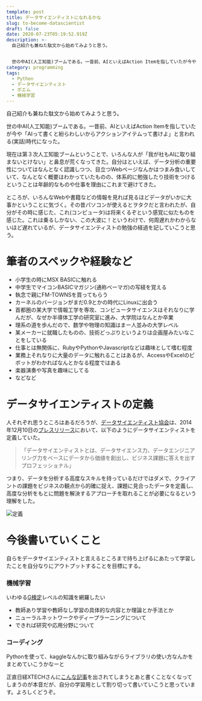 ```yaml
---
template: post
title: データサイエンティストになれるかな
slug: to-become-datascientist
draft: false
date: 2020-07-23T05:19:52.919Z
description: >-
  自己紹介も兼ねた駄文から始めてみようと思う。


  世の中AI(人工知能)ブームである。一昔前、AIといえばAction Itemを指していたが今や「AIって書くと紛らわしいからアクションアイテムって書けよ」と言われる(実話)時代になった。
category: programming
tags:
  - Python
  - データサイエンティスト
  - ポエム
  - 機械学習
---
```

自己紹介も兼ねた駄文から始めてみようと思う。

世の中AI(人工知能)ブームである。一昔前、AIといえばAction Itemを指していたが今や「AIって書くと紛らわしいからアクションアイテムって書けよ」と言われる(実話)時代になった。

現在は第３次人工知能ブームということで、いろんな人が「我が社もAIに取り組まないとけない」と鼻息が荒くなってきた。自分はといえば、データ分析の重要性についてはなんとなく認識しつつ、目立つWebページなんかはつまみ食いしていて、なんとなく概要はわかっていたものの、体系的に勉強したり技術をつけるということは年齢的なものや仕事を理由にこれまで避けてきた。

ところが、いろんなWebや書籍などの情報を見れば見るほどデータがいかに大事かということに気づく。その昔パソコンが使えるとヲタクだと言われたが、自分がその時に感じた、これ(コンピュータ)は将来くるぞという感覚に似たものを感じた。これは乗るしかない、この大波に！というわけで、何周遅れかわからないほど遅れているが、データサイエンティストの勉強の経過を記していこうと思う。

# 筆者のスペックや経験など

* 小学生の時にMSX BASICに触れる
* 中学生でマイコンBASICマガジン(通称ベーマガ)の写経を覚える
* 執念で親にFM-TOWNSを買ってもらう
* カーネルのバージョンがまだ0.9とかの時代にLinuxに出会う
* 首都圏の某大学で情報工学を専攻、コンピュータサイエンスはそれなりに学んだが、なぜか半導体工学の研究室に進み、大学院はなんとか卒業
* 理系の道を歩んだので、数学や物理の知識はまー人並みの大学レベル
* 某メーカーに就職したものの、技術どっぷりというよりは企画屋みたいなことをしている
* 仕事とは無関係に、RubyやPythonやJavascriptなどは趣味として嗜む程度
* 業務上それなりに大量のデータに触れることはあるが、AccessやExcelのピボットがわかればなんとかなる程度ではある
* 楽器演奏や写真を趣味にしてる
* などなど

# データサイエンティストの定義

人それぞれ思うところはあるだろうが、[データサイエンティスト協会](https://www.datascientist.or.jp/)は、2014年12月10日の[プレスリリース](http://www.datascientist.or.jp/files/news/2014-12-10.pdf)において、以下のようにデータサイエンティストを定義していた。
> 「データサイエンティストとは、データサイエンス力、データエンジニアリング力をベースにデータから価値を創出し、ビジネス課題に答えを出すプロフェッショナル」

つまり、データを分析する高度なスキルを持っているだけではダメで、クライアントの課題をビジネスの観点から的確に捉え、課題に見合ったデータを定義し、高度な分析をもとに問題を解決するアプローチを取れることが必要になるという理解をした。

![定義](https://ijl-cdn.shoeisha.jp/static/images/article/314/fig01a.jpg)

# 今後書いていくこと

自らをデータサイエンティストと言えるところまで持ち上げるにあたって学習したことを自分なりにアウトプットすることを目標にする。

### 機械学習

いわゆる[G検定](https://www.jdla.org/business/certificate/)レベルの知識を網羅したい

* 教師あり学習や教師なし学習の具体的な内容とか理論とか手法とか
* ニューラルネットワークやディープラーニングについて
* できれば研究や応用分野について

### コーディング

Pythonを使って、kaggleなんかに取り組みながらライブラリの使い方なんかをまとめていこうかなーと

正直日経XTECHさんに[こんな記事](https://tech.nikkeibp.co.jp/atcl/nxt/column/18/00160/012200169/)を出されてしまうとあと書くことなくなってしまうのが本音だが、自分の学習用として割り切って書いていこうと思っています。よろしくどうぞ。
